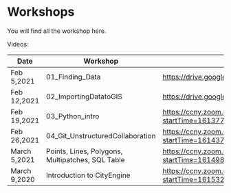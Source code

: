 # Workshops

You will find all the workshop here.

Videos:
 
Date | Workshop | Link |
---- | -------- | ---- |
Feb 5,2021 | 01_Finding_Data | https://drive.google.com/file/d/1lAaCcC-Hs-2sFiYkRKIF-mI1OMlA9XDT/view?usp=sharing|
Feb 12,2021 | 02_ImportingDatatoGIS | https://drive.google.com/file/d/1IjgwVUIS6TcTOuKP8IhunYT78Ts-g9YP/view?usp=sharing |
Feb 19,2021 | 03_Python_intro | https://ccny.zoom.us/rec/share/FNbaAebJ7YGWt3pVQkRtur4g5ebHyvYnu6LqQVlIC2Vxvu8WmyzqbFBclkKBJQXq.HpaeY326KPFWfvyM?startTime=1613772038000|
Feb 26,2021 | 04_Git_UnstructuredCollaboration | https://ccny.zoom.us/rec/share/sQx3W5ZzEHLaDd9THnEFvLEdamCeyi68xdXwk3WPwEF3BOKIyH5LHRIaCNUAFCEL.FsEbyfD85r32mfmK?startTime=1614376713000 |
March 5,2021 | Points, Lines, Polygons, Multipatches, SQL Table | https://ccny.zoom.us/rec/share/3h_LSTmeWFJ2L906OhkcNZqV5M8Yc0xfPlR2l0w5-8GpKxWw9V2ZFpP8ktbK_ynl.I97oWFUt4UQ9iwmA?startTime=1614981513000 |
March 9,2020 | Introduction to CityEngine | https://ccny.zoom.us/rec/share/lCd2pYHEF0ByCYvt_juUNNw8_KkBJppYEY5soaMG3trPS3WN-g8oeIQnJtQ-fjDX.bwdjo-PlA299xFjP?startTime=1615327154000 |
